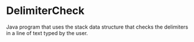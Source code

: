 # DelimiterCheck
Java program that uses the stack data structure that checks the delimiters in a line of text typed by the user.

